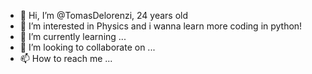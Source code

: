 - 👋 Hi, I’m @TomasDelorenzi, 24 years old
- 👀 I’m interested in Physics and i wanna learn more coding in python!
- 🌱 I’m currently learning ...
- 💞️ I’m looking to collaborate on ...
- 📫 How to reach me ...

<!---
TomasDelorenzi/TomasDelorenzi is a ✨ special ✨ repository because its `README.md` (this file) appears on your GitHub profile.
You can click the Preview link to take a look at your changes.
--->
